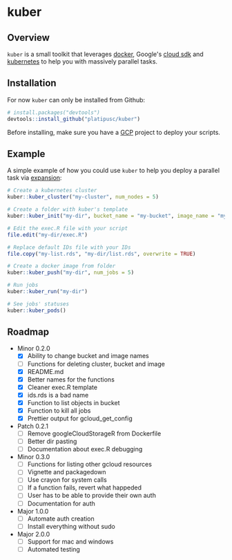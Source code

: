 # kuber

## Overview

`kuber` is a small toolkit that leverages [docker](https://www.docker.com/),
Google's [cloud sdk](https://cloud.google.com/sdk/) and
[kubernetes](https://kubernetes.io/) to help you with massively parallel tasks.

## Installation

For now `kuber` can only be installed from Github:

``` r
# install.packages("devtools")
devtools::install_github("platipusc/kuber")
```

Before installing, make sure you have a [GCP](https://cloud.google.com/) project
to deploy your scripts.

## Example

A simple example of how you could use `kuber` to help you deploy a parallel task
via [expansion](https://kubernetes.io/docs/tasks/job/parallel-processing-expansion/):

``` r
# Create a kubernetes cluster
kuber::kuber_cluster("my-cluster", num_nodes = 5)

# Create a folder with kuber's template
kuber::kuber_init("my-dir", bucket_name = "my-bucket", image_name = "my-image")

# Edit the exec.R file with your script
file.edit("my-dir/exec.R")

# Replace default IDs file with your IDs
file.copy("my-list.rds", "my-dir/list.rds", overwrite = TRUE)

# Create a docker image from folder
kuber::kuber_push("my-dir", num_jobs = 5)

# Run jobs
kuber::kuber_run("my-dir")

# See jobs' statuses
kuber::kuber_pods()
```

## Roadmap

- Minor 0.2.0
  - [X] Ability to change bucket and image names
  - [ ] Functions for deleting cluster, bucket and image
  - [X] README.md
  - [X] Better names for the functions
  - [X] Cleaner exec.R template
  - [X] ids.rds is a bad name
  - [X] Function to list objects in bucket
  - [X] Function to kill all jobs
  - [X] Prettier output for gcloud_get_config
- Patch 0.2.1
  - [ ] Remove googleCloudStorageR from Dockerfile
  - [ ] Better dir pasting
  - [ ] Documentation about exec.R debugging
- Minor 0.3.0
  - [ ] Functions for listing other gcloud resources
  - [ ] Vignette and packagedown
  - [ ] Use crayon for system calls
  - [ ] If a function fails, revert what happeded
  - [ ] User has to be able to provide their own auth
  - [ ] Documentation for auth
- Major 1.0.0
  - [ ] Automate auth creation
  - [ ] Install everything without sudo
- Major 2.0.0
  - [ ] Support for mac and windows
  - [ ] Automated testing
